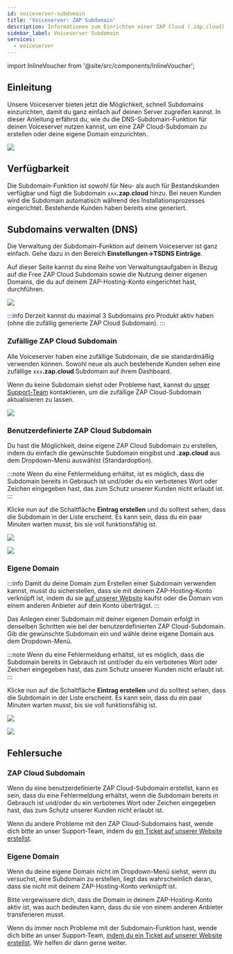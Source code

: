 ```yaml
---
id: voiceserver-subdomain
title: 'Voiceserver: ZAP Subdomain'
description: Informationen zum Einrichten einer ZAP Cloud (.zap.cloud) Subdomain oder deiner eigenen Domain für deinen Voiceserver von ZAP-Hosting - ZAP-Hosting.com 
sidebar_label: Voiceserver Subdomain
services:
  - voiceserver
---
```


import InlineVoucher from '@site/src/components/InlineVoucher';

## Einleitung

Unsere Voiceserver bieten jetzt die Möglichkeit, schnell Subdomains einzurichten, damit du ganz einfach auf deinen Server zugreifen kannst. In dieser Anleitung erfährst du, wie du die DNS-Subdomain-Funktion für deinen Voiceserver nutzen kannst, um eine ZAP Cloud-Subdomain zu erstellen oder deine eigene Domain einzurichten.

![](https://screensaver01.zap-hosting.com/index.php/s/dqmJ8ZAd6Jkpx52/preview)

<InlineVoucher />

## Verfügbarkeit

Die Subdomain-Funktion ist sowohl für Neu- als auch für Bestandskunden verfügbar und fügt die Subdomain `xxx`**.zap.cloud** hinzu. Bei neuen Kunden wird die Subdomain automatisch während des Installationsprozesses eingerichtet. Bestehende Kunden haben bereits eine generiert.

## Subdomains verwalten (DNS)

Die Verwaltung der Subdomain-Funktion auf deinem Voiceserver ist ganz einfach. Gehe dazu in den Bereich **Einstellungen->TSDNS Einträge**.

Auf dieser Seite kannst du eine Reihe von Verwaltungsaufgaben in Bezug auf die Free ZAP Cloud Subdomain sowie die Nutzung deiner eigenen Domains, die du auf deinem ZAP-Hosting-Konto eingerichtet hast, durchführen.

![](https://screensaver01.zap-hosting.com/index.php/s/RM9eQYoz4fNpRJg/preview)

:::info
Derzeit kannst du maximal 3 Subdomains pro Produkt aktiv haben (ohne die zufällig generierte ZAP Cloud Subdomain).
:::

### Zufällige ZAP Cloud Subdomain

Alle Voiceserver haben eine zufällige Subdomain, die sie standardmäßig verwenden können. Sowohl neue als auch bestehende Kunden sehen eine zufällige `xxx`**.zap.cloud** Subdomain auf ihrem Dashboard.

Wenn du keine Subdomain siehst oder Probleme hast, kannst du [unser Support-Team](https://zap-hosting.com/de/customer/support/) kontaktieren, um die zufällige ZAP Cloud-Subdomain aktualisieren zu lassen.

![](https://screensaver01.zap-hosting.com/index.php/s/eCXcyNbgjEnQrx4/preview)

### Benutzerdefinierte ZAP Cloud Subdomain

Du hast die Möglichkeit, deine eigene ZAP Cloud Subdomain zu erstellen, indem du einfach die gewünschte Subdomain eingibst und **.zap.cloud** aus dem Dropdown-Menü auswählst (Standardoption).

:::note
Wenn du eine Fehlermeldung erhältst, ist es möglich, dass die Subdomain bereits in Gebrauch ist und/oder du ein verbotenes Wort oder Zeichen eingegeben hast, das zum Schutz unserer Kunden nicht erlaubt ist.
:::

Klicke nun auf die Schaltfläche **Eintrag erstellen** und du solltest sehen, dass die Subdomain in der Liste erscheint. Es kann sein, dass du ein paar Minuten warten musst, bis sie voll funktionsfähig ist.

![](https://screensaver01.zap-hosting.com/index.php/s/2iSAZJpETYw9H3p/preview)

![](https://screensaver01.zap-hosting.com/index.php/s/cMwxmPZFcyL7RjT/preview)

### Eigene Domain

:::info
Damit du deine Domain zum Erstellen einer Subdomain verwenden kannst, musst du sicherstellen, dass sie mit deinem ZAP-Hosting-Konto verknüpft ist, indem du sie [auf unserer Website](https://zap-hosting.com/en/shop/product/domain/) kaufst oder die Domain von einem anderen Anbieter auf dein Konto überträgst.
:::

Das Anlegen einer Subdomain mit deiner eigenen Domain erfolgt in denselben Schritten wie bei der benutzerdefinierten ZAP Cloud-Subdomain. Gib die gewünschte Subdomain ein und wähle deine eigene Domain aus dem Dropdown-Menü.

:::note
Wenn du eine Fehlermeldung erhältst, ist es möglich, dass die Subdomain bereits in Gebrauch ist und/oder du ein verbotenes Wort oder Zeichen eingegeben hast, das zum Schutz unserer Kunden nicht erlaubt ist.
:::

Klicke nun auf die Schaltfläche **Eintrag erstellen** und du solltest sehen, dass die Subdomain in der Liste erscheint. Es kann sein, dass du ein paar Minuten warten musst, bis sie voll funktionsfähig ist.

![](https://screensaver01.zap-hosting.com/index.php/s/23w6gBHoYL75p5m/preview)

![](https://screensaver01.zap-hosting.com/index.php/s/WD42o4ytri6WPBf/preview)

## Fehlersuche

### ZAP Cloud Subdomain

Wenn du eine benutzerdefinierte ZAP Cloud-Subdomain erstellst, kann es sein, dass du eine Fehlermeldung erhältst, wenn die Subdomain bereits in Gebrauch ist und/oder du ein verbotenes Wort oder Zeichen eingegeben hast, das zum Schutz unserer Kunden nicht erlaubt ist.

Wenn du andere Probleme mit den ZAP Cloud-Subdomains hast, wende dich bitte an unser Support-Team, indem du [ein Ticket auf unserer Website erstellst](https://zap-hosting.com/de/customer/support/).

### Eigene Domain

Wenn du deine eigene Domain nicht im Dropdown-Menü siehst, wenn du versuchst, eine Subdomain zu erstellen, liegt das wahrscheinlich daran, dass sie nicht mit deinem ZAP-Hosting-Konto verknüpft ist.

Bitte vergewissere dich, dass die Domain in deinem ZAP-Hosting-Konto aktiv ist, was auch bedeuten kann, dass du sie von einem anderen Anbieter transferieren musst.

Wenn du immer noch Probleme mit der Subdomain-Funktion hast, wende dich bitte an unser Support-Team, [indem du ein Ticket auf unserer Website erstellst](https://zap-hosting.com/de/customer/support/). Wir helfen dir dann gerne weiter.


